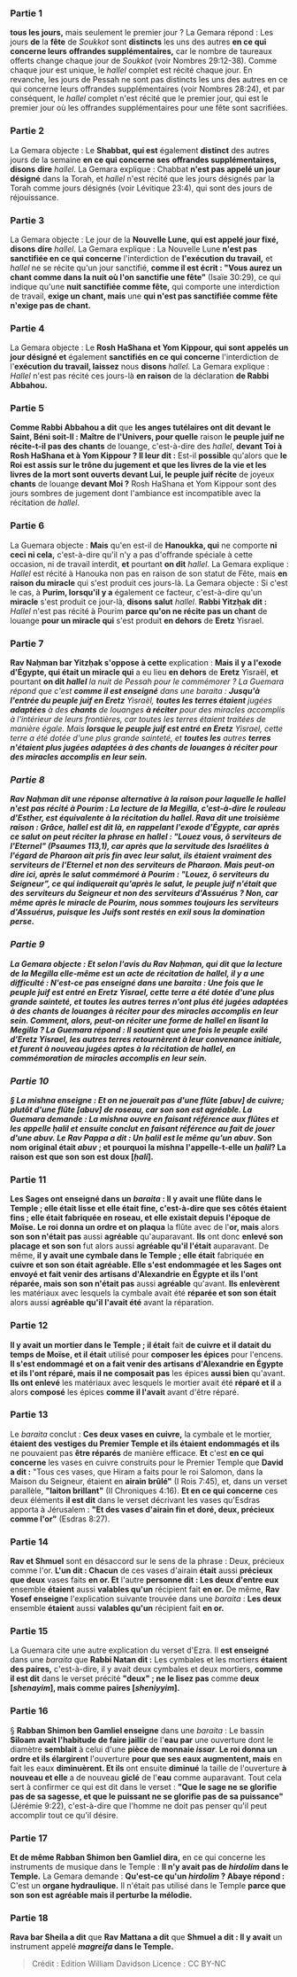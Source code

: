 
### Partie 1
<b>tous les jours,</b> mais seulement le premier jour ? La Gemara répond : Les jours <b>de</b> la <b>fête</b> de <i>Soukkot</i> sont <b>distincts</b> les uns des autres <b>en ce qui concerne leurs</b> <b>offrandes supplémentaires,</b> car le nombre de taureaux offerts change chaque jour de <i>Soukkot</i> (voir Nombres 29:12-38). Comme chaque jour est unique, le <i>hallel</i> complet est récité chaque jour. En revanche, les jours de Pessah ne sont pas distincts les uns des autres en ce qui concerne leurs offrandes supplémentaires (voir Nombres 28:24), et par conséquent, le <i>hallel</i> complet n'est récité que le premier jour, qui est le premier jour où les offrandes supplémentaires pour une fête sont sacrifiées.

### Partie 2
La Gemara objecte : Le <b>Shabbat, qui est</b> également <b>distinct</b> des autres jours de la semaine <b>en ce qui concerne ses</b> <b>offrandes supplémentaires, disons</b> <b>dire</b> <i>hallel</i>. La Gemara explique : Chabbat <b>n'est pas appelé un jour désigné</b> dans la Torah, et <i>hallel</i> n'est récité que les jours désignés par la Torah comme jours désignés (voir Lévitique 23:4), qui sont des jours de réjouissance.

### Partie 3
La Gemara objecte : Le jour de la <b>Nouvelle Lune, qui est appelé jour fixé, disons</b> <b>dire</b> <i>hallel</i>. La Gemara explique : La Nouvelle Lune <b>n'est pas sanctifiée en ce qui concerne</b> l'interdiction de <b>l'exécution du travail,</b> et <i>hallel</i> ne se récite qu'un jour sanctifié, <b>comme il est écrit : "Vous aurez un chant comme dans la nuit où l'on sanctifie une fête"</b> (Isaïe 30:29), ce qui indique qu'une <b>nuit sanctifiée comme fête,</b> qui comporte une interdiction de travail, <b>exige un chant, mais</b> une <b>qui n'est pas sanctifiée comme fête n'exige pas de chant.</b>

### Partie 4
La Gemara objecte : Le <b>Rosh HaShana et Yom Kippour, qui sont appelés un jour désigné et</b> également <b>sanctifiés en ce qui concerne</b> l'interdiction de l'<b>exécution du travail, laissez</b> nous <b>disons</b> <i>hallel</i>. La Gemara explique : <i>Hallel</i> n'est pas récité ces jours-là <b>en raison</b> de la déclaration <b>de Rabbi Abbahou.</b>

### Partie 5
<b>Comme Rabbi Abbahou a dit</b> que <b>les anges tutélaires ont dit devant le Saint, Béni soit-Il : Maître de l'Univers, pour quelle</b> raison <b>le peuple juif ne récite-t-il pas des chants</b> de louange, c'est-à-dire des <i>hallel</i>, <b>devant Toi à Rosh HaShana et à Yom Kippour ? Il leur dit :</b> Est-il <b>possible</b> qu'alors que <b>le Roi est assis sur le trône du jugement et que les livres de la vie et les livres de la mort sont ouverts devant Lui, le peuple juif récite</b> de joyeux <b>chants</b> de louange <b>devant Moi ?</b> Rosh HaShana et Yom Kippour sont des jours sombres de jugement dont l'ambiance est incompatible avec la récitation de <i>hallel</i>.

### Partie 6
La Guemara objecte : <b>Mais</b> qu'en est-il de <b>Hanoukka, qui</b> ne comporte <b>ni ceci ni cela,</b> c'est-à-dire qu'il n'y a pas d'offrande spéciale à cette occasion, ni de travail interdit, <b>et</b> pourtant <b>on dit</b> <i>hallel</i>. La Gemara explique : <i>Hallel</i> est récité à Hanouka non pas en raison de son statut de Fête, mais <b>en raison du miracle</b> qui s'est produit ces jours-là. La Gemara objecte : Si c'est le cas, à <b>Purim, lorsqu'il y a</b> également ce facteur, c'est-à-dire qu'un <b>miracle</b> s'est produit ce jour-là, <b>disons</b> <b>salut</b> <i>hallel</i>. <b>Rabbi Yitzḥak dit :</b> <i>Hallel</i> n'est pas récité à Pourim <b>parce qu'on ne récite pas un chant</b> de louange <b>pour un miracle qui</b> s'est produit <b>en dehors</b> de <b>Eretz</b> Yisrael.

### Partie 7
<b>Rav Naḥman bar Yitzḥak s'oppose à cette</b> explication : <b>Mais il y a l'exode d'Égypte, qui était un miracle qui</b> a eu lieu <b>en dehors</b> de <b>Eretz</b> Yisraël, <b>et</b> pourtant <b>on dit <i>hallel</b> la nuit de Pessah pour le commémorer ? La Guemara répond que c'est <b>comme il est enseigné</b> dans une <i>baraita</i> : <b>Jusqu'à l'entrée du peuple juif en Eretz</b> Yisraël, <b>toutes les terres étaient</b> jugées <b>adaptées</b> à des <b>chants</b> de louanges <b>à réciter</b> pour des miracles accomplis à l'intérieur de leurs frontières, car toutes les terres étaient traitées de manière égale. Mais <b>lorsque le peuple juif est entré en Eretz</b> Yisrael, cette terre a été dotée d'une plus grande sainteté, et <b>toutes les</b> autres <b>terres n'étaient plus jugées <b>adaptées</b> à des <b>chants</b> de louanges <b>à réciter</b> pour des miracles accomplis en leur sein.

### Partie 8
<b>Rav Naḥman dit</b> une réponse alternative à la raison pour laquelle le <i>hallel</i> n'est pas récité à Pourim : <b>La lecture de</b> la Megilla, c'est-à-dire le rouleau d'Esther, <b>est</b> équivalente à la récitation du <b><i>hallel</i>. Rava dit</b> une troisième raison : <b>Grâce,</b> <i>hallel</i> est dit <b>là, </b> en rappelant l'exode d'Égypte, car après ce salut on peut réciter la phrase en <i>hallel</i> : <b>"Louez vous, ô serviteurs de l'Eternel"</b> (Psaumes 113,1), car après que la servitude des Israélites à l'égard de Pharaon ait pris fin avec leur salut, ils étaient vraiment des serviteurs de l'Eternel <b>et non des serviteurs de Pharaon.</b> Mais peut-on dire <b>ici,</b> après le salut commémoré à Pourim : <b>"Louez, ô serviteurs du Seigneur"</b>, ce qui indiquerait qu'après le salut, le peuple juif n'était que des serviteurs du Seigneur <b>et non des serviteurs d'Assuérus ?</b> Non, car même après le miracle de Pourim, <b>nous sommes toujours les serviteurs d'Assuérus,</b> puisque les Juifs sont restés en exil sous la domination perse.

### Partie 9
La Gemara objecte : <b>Et selon</b> l'avis du <b>Rav Naḥman, qui dit</b> que <b>la lecture de</b> la Megilla elle-même <b>est</b> un acte de récitation de <b><i>hallel</i>,</b> il y a une difficulté : <b>N'est-ce pas enseigné</b> dans une <i>baraita</i> : <b>Une fois que le peuple juif est entré en Eretz</b> Yisrael, cette terre a été dotée d'une plus grande sainteté, <b>et toutes les</b> autres <b>terres n'ont plus été</b> jugées <b>adaptées</b> à des <b>chants</b> de louanges <b>à réciter</b> pour des miracles accomplis en leur sein. Comment, alors, peut-on réciter une forme de <i>hallel</i> en lisant la Megilla ? La Guemara répond : Il soutient que <b>une fois</b> le peuple <b>exilé</b> d'Eretz Yisrael, les autres terres <b>retournèrent à leur convenance initiale,</b> et furent à nouveau jugées aptes à la récitation de <i>hallel</i>, en commémoration de miracles accomplis en leur sein.

### Partie 10
§ La mishna enseigne : <b>Et on ne jouerait pas d'une flûte [<i>abuv</i>] de cuivre;</b> plutôt d'une flûte [<i>abuv</i>] de roseau, car son son est agréable. La Guemara demande : La mishna <b>ouvre en</b> faisant référence aux flûtes et les appelle <b><i>ḥalil</i> et</b> ensuite <b>conclut en</b> faisant référence au fait de jouer d'une <b><i>abuv</i>. Le Rav Pappa a dit : Un <i>ḥalil</i> est</b> le même qu'un <b>abuv</i>.</b> Son nom original était <i>abuv</i> ; <b>et pourquoi</b> la mishna <b>l'appelle-t-elle un <i>ḥalil</i>?</b> La raison est <b>que son son est doux [<i>ḥali</i>].</b>

### Partie 11
<b>Les Sages ont enseigné</b> dans un <i>baraita</i> : <b>Il y avait une flûte dans le Temple ; elle était lisse</b> et <b>elle était fine,</b> c'est-à-dire que ses côtés étaient fins ; <b>elle était</b> fabriquée <b>en roseau, et elle existait</b> depuis l'époque de Moïse. Le roi donna un ordre et on plaqua</b> la flûte avec de l'<b>or, mais</b> alors <b>son son n'était pas</b> aussi <b>agréable</b> qu'auparavant. <b>Ils</b> ont donc <b>enlevé son placage et son son</b> fut alors aussi <b>agréable qu'il l'était</b> auparavant. De même, <b>il y avait une cymbale dans le Temple ; elle était</b> fabriquée <b>en cuivre et son son était agréable. Elle s'est endommagée et les Sages ont envoyé et fait venir des artisans d'Alexandrie en Égypte et ils l'ont réparée, mais son son n'était pas</b> aussi <b>agréable</b> qu'avant. <b>Ils enlevèrent</b> les matériaux avec lesquels la cymbale avait été <b>réparée et son son était</b> alors aussi <b>agréable qu'il l'avait été</b> avant la réparation.

### Partie 12
<b>Il y avait un mortier dans le Temple ; il était</b> fait <b>de cuivre et il datait du temps de Moïse, et il était</b> utilisé pour <b>composer les épices</b> pour l'encens. <b>Il s'est endommagé et on a fait venir des artisans d'Alexandrie en Égypte et ils l'ont réparé, mais il ne composait pas</b> les épices <b>aussi bien</b> qu'avant. <b>Ils ont enlevé</b> les matériaux avec lesquels le mortier avait été <b>réparé et il</b> a alors <b>composé</b> les épices <b>comme il l'avait</b> avant d'être réparé.

### Partie 13
Le <i>baraita</i> conclut : <b>Ces deux</b> <b>vases en cuivre,</b> la cymbale et le mortier, <b>étaient des vestiges du Premier Temple et ils étaient endommagés et ils</b> ne pouvaient pas <b>être réparés</b> de manière efficace. <b>Et</b> c'est <b>en ce qui concerne</b> les vases en cuivre construits pour le Premier Temple que <b>David a dit :</b> "Tous ces vases, que Hiram a faits pour le roi Salomon, dans la Maison du Seigneur, étaient en <b>airain brûlé"</b> (I Rois 7:45), et, dans un verset parallèle, <b>"laiton brillant"</b> (II Chroniques 4:16). <b>Et en ce qui concerne</b> ces deux éléments <b>il est dit</b> dans le verset décrivant les vases qu'Esdras apporta à Jérusalem : <b>"Et des vases d'airain fin et doré, deux, précieux comme l'or"</b> (Esdras 8:27).

### Partie 14
<b>Rav et Shmuel</b> sont en désaccord sur le sens de la phrase : Deux, précieux comme l'or. <b>L'un dit : Chacun</b> de ces vases d'airain <b>était</b> aussi <b>précieux que deux</b> vases faits <b>en or. Et</b> l'autre <b>personne dit : Les deux d'entre eux</b> ensemble <b>étaient</b> aussi <b>valables qu'un</b> récipient fait <b>en or.</b> De même, <b>Rav Yosef enseigne</b> l'explication suivante trouvée dans une <i>baraita</i> : <b>Les deux</b> ensemble <b>étaient</b> aussi <b>valables qu'un</b> récipient fait <b>en or.</b>

### Partie 15
La Guemara cite une autre explication du verset d'Ezra. Il <b>est enseigné</b> dans une <i>baraita</i> que <b>Rabbi Natan dit :</b> Les cymbales et les mortiers <b>étaient des paires,</b> c'est-à-dire, il y avait deux cymbales et deux mortiers, <b>comme il est dit</b> dans le verset précité <b>"deux" ; ne le lisez pas</b> comme <b>deux [<i>shenayim</i>], mais comme paires [<i>sheniyyim</i>].</b>

### Partie 16
§ <b>Rabban Shimon ben Gamliel enseigne</b> dans une <i>baraita</i> : Le bassin <b>Siloam</b> <b>avait l'habitude de faire jaillir</b> de l'<b>eau par</b> une ouverture dont le diamètre <b>semblait</b> à celui d'une <b>pièce de monnaie <i>issar</i></b>. <b>Le roi donna un ordre et ils élargirent</b> l'ouverture <b>pour que ses eaux augmentent, mais</b> en fait les eaux <b>diminuèrent. Et ils</b> ont ensuite <b>diminué</b> la taille de l'ouverture <b>à nouveau et elle</b> a de nouveau <b>giclé</b> de l'<b>eau</b> comme auparavant. Tout cela sert à confirmer ce qui est dit dans le verset : <b>"Que le sage ne se glorifie pas de sa sagesse, et que le puissant ne se glorifie pas de sa puissance"</b> (Jérémie 9:22), c'est-à-dire que l'homme ne doit pas penser qu'il peut accomplir tout ce qu'il désire.

### Partie 17
<b>Et de même Rabban Shimon ben Gamliel dira,</b> en ce qui concerne les instruments de musique dans le Temple : <b>Il n'y avait pas de <i>hirdolim</i> dans le Temple.</b> La Gemara demande : <b>Qu'est-ce qu'un <i>hirdolim</i> ? Abaye répond :</b> C'est un <b>organe hydraulique.</b> Il n'était pas utilisé dans le Temple <b>parce que son son est agréable mais il perturbe la mélodie.</b>

### Partie 18
<b>Rava bar Sheila a dit</b> que <b>Rav Mattana a dit</b> que <b>Shmuel a dit : Il y avait</b> un instrument appelé <b><i>magreifa</i> dans le Temple.</b>

>Crédit : Edition William Davidson
>Licence : CC BY-NC